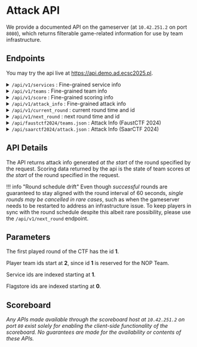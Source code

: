 # Attack API

We provide a documented API on the gameserver (at `10.42.251.2` on port `8080`),
which returns filterable game-related information for use by team infrastructure.

## Endpoints

You may try the api live at <a href="https://api.demo.ad.ecsc2025.pl">https://api.demo.ad.ecsc2025.pl</a>.

<details class=simple><summary><code>/api/v1/services</code> : Fine-grained service info</summary>
This endpoint returns service information, by default for all services.
Data for a specific <code>service</code> may be queried through the
use of URL parameters.<br>

<div style=margin-top:1em>
Example API usage:
</div>
```sh
curl http://10.42.251.2:8080/api/v1/services
```
```json
{
    # service id : service info
    "0": {
        "name": "fooserv",
        "flagstores": 2,
    },
    ..
}
```
<div style=width:100%;height:1px;margin-top:-4px></div>
```sh
curl http://10.42.251.2:8080/api/v1/services?service=fooserv
```
```json
{
    "name": "fooserv",
    "flagstores": 2,
}
```
</details>


<details class=simple><summary><code>/api/v1/teams</code> : Fine-grained team info</summary>
This endpoint returns team information, by default for all teams.
Data for a specific <code>team</code> may be queried through the
use of URL parameters.<br>
<div style=margin-top:1em>
Example API usage:
</div>
```sh
curl http://10.42.251.2:8080/api/v1/teams
```
```json
{
    ..,
    # team id : team info
    "2": {
        "name": "Team Europe",
        "affiliation": "Team Europe",
        "logo": "/static/109381717838108471.png"
    },
    ..
}
```
<div style=width:100%;height:1px;margin-top:-5px></div>
```sh
curl http://10.42.251.2:8080/api/v1/teams?team=2
```
```json
{
    "name": "Team Europe",
    "affiliation": "Team Europe",
    "logo": "/static/109381717838108471.png"
}
```
</details>

<details class=simple><summary><code>/api/v1/score</code> : Fine-grained scoring info</summary>
This endpoint returns scoring related information, by default for the
current round. Data for a specific <code>round</code>, <code>team</code> and
<code>service</code> may be queried through
the use of URL parameters.<br>
An example of a valid response:
<div style=margin-top:1em>
Example API usage:
</div>
```sh
curl http://10.42.251.2:8080/api/v1/score
```
```json
{ # for current round id
    # team id : team info
    "12": {
        # service name : service info
        "fooserv": {
            "checker": "SUCCESS",
            "total": 632.7,
            "components": {
                "attack": 432.7,
                "defense": 0,
                "sla": 200.0
            },
            "flags_gained": 43,
            "flags_lost": 0
        },
        ..
    },
    ..
}
```
<div style=width:100%;height:1px;margin-top:-5px></div>
```sh
curl http://10.42.251.2:8080/api/v1/score?team=12&service=fooserv
```
```json
{
    "checker": "SUCCESS",
    "total": 632.7,
    "components": {
        "attack": 432.7,
        "defense": 0,
        "sla": 200.0
    },
    "flags_gained": 43,
    "flags_lost": 0
}
```
</details>

<details class=simple><summary><code>/api/v1/attack_info</code> : Fine-grained attack info</summary>
This endpoint returns <i>attack info</i> for services, by default for the
current round. Data for a specific <code>round</code>, <code>team</code>,
<code>service</code> or <code>flagstore</code> may be queried through
the use of URL parameters.<br>
<div style=margin-top:1em>
Example API usage:
</div>
```sh
curl http://10.42.251.2:8080/api/v1/attack_info
```
```json
{
    # latest round with attack info : round info
    "123": {
        # team id : team info
        "12": {
            # service name : service info
            "fooserv": {
                # flagstore id : attack info
                "0": "target is 10cd9l7rt3",
                "1": null
            },
            ..
        },
        ..
    }
}
```
<div style=width:100%;height:1px;margin-top:-5px></div>
```sh
curl http://10.42.251.2:8080/api/v1/attack_info?service=fooserv
```
```json
{
    "12": {
        "0": "target is 10cd9l7rt3",
        "1": null
    },
    ..
}
```
</details>

<details class=simple><summary><code>/api/v1/current_round</code> : current round time and id</summary>
    This endpoint returns the current round id and start time as an ISO-8601
    UTC timestamp with second precision.
    If the game has not started, this endpoint will return round <code>0</code>.
    <div style=margin-top:1em>
    Example API usage:
    ```sh
    curl http://10.42.251.2:8080/api/v1/current_round
    ```
    ```json
    {
        "round": 4,
        "time": "2025-09-15T13:58:21"
    }
    ```
    </details>

<details class=simple><summary><code>/api/v1/next_round</code> : next round time and id</summary>
    This endpoint waits for the current round to complete before returning the
    new round start time as an ISO-8601 UTC timestamp with second precision.
    The connection may timeout if the new round has not started after two rounds worth of time.<br>
    <div style=margin-top:1em>
    Example API usage:
    ```sh
    curl http://10.42.251.2:8080/api/v1/next_round
    ```
    ```json
    {
        "round": 5,
        "time": "2025-09-15T13:59:00"
    }
    ```
    </details>

<details class=simple><summary><code>/api/faustctf2024/teams.json</code> : Attack Info (FaustCTF 2024)</summary>
This endpoint returns attack info in the FaustCTF 2024 <code>/teams.json</code> format.<br>
<div style=margin-top:1em>
Example API usage:
```sh
curl http://10.42.251.2:8080/api/faustctf2024/teams.json
```
```json
{
    "teams": [
        # team ids
        123, 456, 789,
        ..
    ],
    "flag_ids": {
        # service name : service info
        "service1": {
            # team id : attack infos for validity period
            "123": ["abc123", "def456"],
            "124": ["xxx", "yyy"],
            ..
        },
        ..
    }
}
```
</details>

<details class=simple><summary><code>/api/saarctf2024/attack.json</code> : Attack Info (SaarCTF 2024)</summary>
This endpoint returns attack info in the SaarCTF 2024 <code>/attack.json</code> format.
<div style=margin-top:1em>
Example API usage:
```sh
curl http://10.42.251.2:8080/api/saarctf2024/attack.json
```
```json
{
    "teams": [
        # team infos
        {
            "id": 1,
            "name": "NOP",
            "ip": "10.42.1.2"
        },
        ..
    ],
    "flag_ids": {
        # service name : service info
        "fooserv": {
            # team vulnbox ip : team info
            "10.42.1.2": {
                # round id : attack info
                "123": ["info_flag1", "info_flag2"]
                ..
            },
            ..
        },
        "barserv": {
            "10.42.1.2": {
                "123": "info_single"
            },
            ..
        }
    }
}
```
</details>

## API Details

The API returns attack info generated *at the start* of the round specified by the request.
Scoring data returned by the api is the state of team scores *at the start* of
the round specified in the request.

!!! info "Round schedule drift"
    Even though *successful* rounds are guaranteed to stay aligned with the
    round interval of <span class=hltext>60 seconds</span>, *single rounds may be cancelled in rare cases*,
    such as when the gameserver needs to be restarted to address an infrastructure
    issue. To keep players in sync with the round schedule despite this albeit
    rare possibility, please use the `/api/v1/next_round` endpoint.


## Parameters

The first played round of the CTF has the id **1**.

Player team ids start at **2**, since id **1** is reserved for the NOP Team.

Service ids are indexed starting at **1**.

Flagstore ids are indexed starting at **0**.


## Scoreboard

*Any APIs made available through the scoreboard host at `10.42.251.2` on port
`80` exist solely for enabling the client-side functionality of the scoreboard.
No guarantees are made for the availability or contents of these APIs.*

